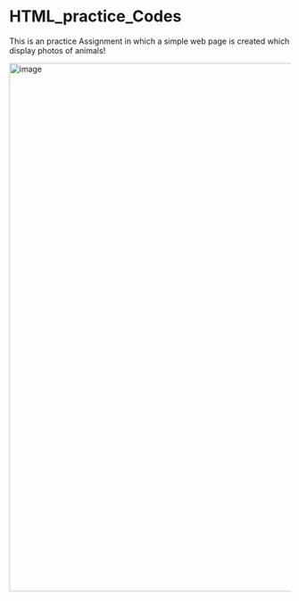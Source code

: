 # HTML_practice_Codes

This is an practice Assignment in which a simple web page is created which display photos of animals!

<img width="948" alt="image" src="https://user-images.githubusercontent.com/81765508/177516439-d8ad355a-0b32-47bd-848e-25b642944919.png">
